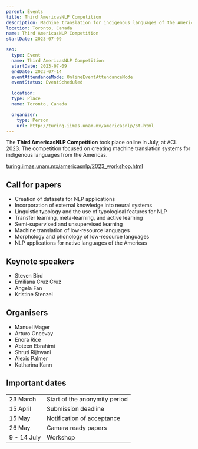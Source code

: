 ```yaml
---
parent: Events
title: Third AmericasNLP Competition
description: Machine translation for indigenous languages of the Americas
location: Toronto, Canada
name: Third AmericasNLP Competition
startDate: 2023-07-09

seo:
  type: Event
  name: Third AmericasNLP Competition
  startDate: 2023-07-09
  endDate: 2023-07-14
  eventAttendanceMode: OnlineEventAttendanceMode
  eventStatus: EventScheduled

  location:
  type: Place
  name: Toronto, Canada

  organizer:
    type: Person
    url: http://turing.iimas.unam.mx/americasnlp/st.html
---
```


The **Third AmericasNLP Competition** took place online in July, at ACL 2023.
The competition focused on creating machine translation systems for indigenous languages from the Americas.

[turing.iimas.unam.mx/americasnlp/2023_workshop.html](http://turing.iimas.unam.mx/americasnlp/2023_workshop.html)

## Call for papers

- Creation of datasets for NLP applications
- Incorporation of external knowledge into neural systems
- Linguistic typology and the use of typological features for NLP
- Transfer learning, meta-learning, and active learning
- Semi-supervised and unsupervised learning
- Machine translation of low-resource languages
- Morphology and phonology of low-resource languages
- NLP applications for native languages of the Americas


## Keynote speakers

- Steven Bird
- Emiliana Cruz Cruz
- Angela Fan
- Kristine Stenzel

## Organisers

- Manuel Mager
- Arturo Oncevay
- Enora Rice
- Abteen Ebrahimi
- Shruti Rijhwani
- Alexis Palmer
- Katharina Kann


## Important dates

|     |     |
| --- | --- |
| 23 March | Start of the anonymity period |
| 15 April | Submission deadline |
| 15 May |  Notification of acceptance |
| 26 May | Camera ready papers |
| 9 - 14 July | Workshop |
